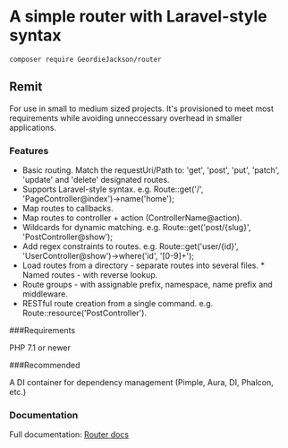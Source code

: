 <h1>A simple router with Laravel-style syntax</h1>

`composer require GeordieJackson/router`

<h2>Remit</h2>

<p>For use in small to medium sized projects. It's provisioned to meet most requirements while avoiding unneccessary overhead in smaller applications.</p>

<h3>Features</h3>
<ul>
<li>Basic routing. Match the requestUri/Path to: 'get', 'post', 'put', 'patch', 'update' and 'delete' designated routes.</li>
<li>Supports Laravel-style syntax. e.g. Route::get('/', 'PageController@index')->name('home');</li>
<li>Map routes to callbacks.</li>
<li>Map routes to controller + action (ControllerName@action).</li>
<li>Wildcards for dynamic matching. e.g. Route::get('post/{slug}', 'PostController@show');</li>
<li>Add regex constraints to routes. e.g. Route::get('user/{id}', 'UserController@show')->where('id', '[0-9]+');</li>
<li>Load routes from a directory - separate routes into several files.
    * Named routes - with reverse lookup.</li>
<li>Route groups - with assignable prefix, namespace, name prefix and middleware.</li>
<li>RESTful route creation from a single command. e.g. Route::resource('PostController').</li>
</ul>

###Requirements

PHP 7.1 or newer

###Recommended

A DI container for dependency management (Pimple, Aura, DI, Phalcon, etc.) 

<h3>Documentation</h3>
<p>Full documentation: <a href="http://johnjackson.me.uk/router" _target="_blank">Router docs</a></p>